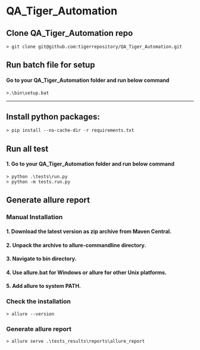 # QA_Tiger_Automation

## Clone QA_Tiger_Automation repo
```command prompt
> git clone git@github.com:tigerrepository/QA_Tiger_Automation.git
```

## Run batch file for setup
#### Go to your QA_Tiger_Automation folder and run below command
```command prompt
>.\bin\setup.bat
```

-----------------------------------------------------------------------------------


## Install python packages:
```command prompt
> pip install --no-cache-dir -r requirements.txt
```


## Run all test
#### 1. Go to your QA_Tiger_Automation folder and run below command
```command prompt
> python .\tests\run.py
> python -m tests.run.py
```


## Generate allure report
###  Manual Installation
#### 1. Download the latest version as zip archive from Maven Central.
#### 2. Unpack the archive to allure-commandline directory.
#### 3. Navigate to bin directory.
#### 4. Use allure.bat for Windows or allure for other Unix platforms.
#### 5. Add allure to system PATH.

### Check the installation
```command prompt
> allure --version
```


### Generate allure report
```command prompt
> allure serve .\tests_results\reports\allure_report
```
